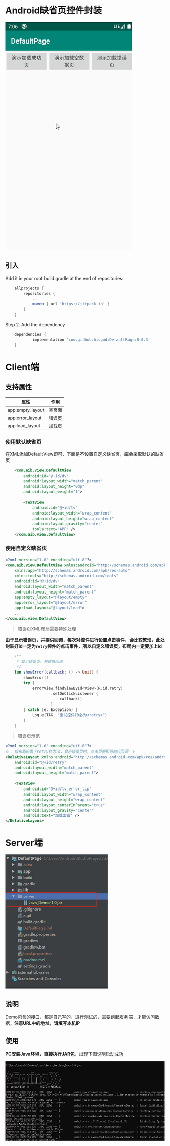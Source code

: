 # Android缺省页控件封装

![](a.gif)

## 引入

Add it in your root build.gradle at the end of repositories:
```groovy
	allprojects {
		repositories {
			...
			maven { url 'https://jitpack.io' }
		}
	}
```
Step 2. Add the dependency
```groovy
	dependencies {
	        implementation 'com.github.hisgod:DefaultPage:0.0.3'
	}
```

# Client端

## 支持属性

| 属性             | 作用   |
| ---------------- | ------ |
| app:empty_layout | 空页面 |
| app:error_layout | 错误页 |
| app:load_layout  | 加载页 |

### 使用默认缺省页

在XML添加DefaultView即可，下面是不设置自定义缺省页，库会采取默认的缺省页

```xml
    <com.aib.view.DefaultView
        android:id="@+id/dv"
        android:layout_width="match_parent"
        android:layout_height="0dp"
        android:layout_weight="1">

        <TextView
            android:id="@+id/tv"
            android:layout_width="wrap_content"
            android:layout_height="wrap_content"
            android:layout_gravity="center"
            tools:text="APP" />
    </com.aib.view.DefaultView>
```

### 使用自定义缺省页

```xml
<?xml version="1.0" encoding="utf-8"?>
<com.aib.view.DefaultView xmlns:android="http://schemas.android.com/apk/res/android"
    xmlns:app="http://schemas.android.com/apk/res-auto"
    xmlns:tools="http://schemas.android.com/tools"
    android:id="@+id/dv"
    android:layout_width="match_parent"
    android:layout_height="match_parent"
    app:empty_layout="@layout/empty"
    app:error_layout="@layout/error"
    app:load_layout="@layout/load">
	...
</com.aib.view.DefaultView>
```

> 错误页XML布局需要特殊处理

**由于显示错误页，并提供回调，每次对控件进行设置点击事件，会比较繁琐，此处封装好id一定为`retry`控件的点击事件，所以自定义错误页，布局内一定要加上id**

```kotlin
    /**
     * 显示错误页，并提供回调
     */
    fun showError(callback: () -> Unit) {
        showError()
        try {
            errorView.findViewById<View>(R.id.retry)
                    .setOnClickListener {
                        callback()
                    }
        } catch (e: Exception) {
            Log.e(TAG, "重试控件ID必为<retry>")
        }
    }
```

> 错误页示范

```xml
<?xml version="1.0" encoding="utf-8"?>
<!--根布局设置了retry作为id，显示错误页时，点击页面即可响应回调-->
<RelativeLayout xmlns:android="http://schemas.android.com/apk/res/android"
    android:id="@+id/retry"
    android:layout_width="match_parent"
    android:layout_height="match_parent">

    <TextView
        android:id="@+id/tv_error_tip"
        android:layout_width="wrap_content"
        android:layout_height="wrap_content"
        android:layout_centerInParent="true"
        android:layout_gravity="center"
        android:text="加载出错" />
</RelativeLayout>
```

# Server端

![](微信截图_20200609113901.png)

## 说明

Demo包含的接口，都是自己写的，进行测试的，需要跑起服务端，才能访问数据，**注意URL中的地址，请填写本机IP**

## 使用

**PC安装Java环境，直接执行JAR包**，出现下图说明启动成功

![](微信截图_20200609114307.png)